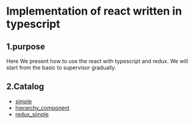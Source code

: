 # Implementation of react written in typescript

## 1.purpose

 
 Here We present how to use the react with typescript and redux.
 We will start from the basic to supervisor gradually.

## 2.Catalog
 - [simple](./simple)
 - [hierarchy_component](./hierarchy_component)
 - [redux_simple](./redux_simple)
